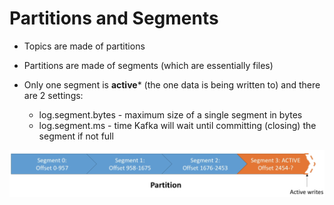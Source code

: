# Partitions and Segments

- Topics are made of partitions

- Partitions are made of segments (which are essentially files)

- Only one segment is **active*** (the one data is being written to) and there are 2 settings:
  - log.segment.bytes - maximum size of a single segment in bytes
  - log.segment.ms - time Kafka will wait until committing (closing) the segment if not full

![Segments](images/segments.png)